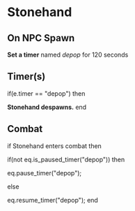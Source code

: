# Stonehand
## On NPC Spawn

**Set a timer** named *depop* for 120 seconds
## Timer(s)

if(e.timer == "depop") then


**Stonehand despawns.**
end

## Combat

if Stonehand enters combat  then


if(not eq.is_paused_timer("depop")) then



eq.pause_timer("depop");


else


eq.resume_timer("depop");
end
